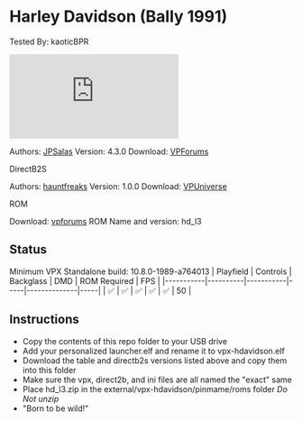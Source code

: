 # Harley Davidson (Bally 1991)
Tested By: kaoticBPR

![Table Preview](https://www.vpforums.org/index.php?app=downloads&module=display&section=screenshot&record=113988&id=13632&full=1)

Authors: [JPSalas](https://www.vpforums.org/index.php?showuser=277)
Version: 4.3.0
Download: [VPForums](https://www.vpforums.org/index.php?app=downloads&showfile=13632)

DirectB2S

Authors: [hauntfreaks](https://vpuniverse.com/profile/5216-hauntfreaks/)
Version: 1.0.0
Download: [VPUniverse](https://vpuniverse.com/files/file/11200-harley-davidson-bally-1991-b2s-with-full-dmd/)

ROM

Download: [vpforums](https://www.vpforums.org/index.php?app=downloads&showfile=1082hd_l3)
ROM Name and version: hd_l3

## Status 

Minimum VPX Standalone build: 10.8.0-1989-a764013
| Playfield | Controls | Backglass | DMD | ROM Required | FPS | 
|-----------|----------|-----------|-----|--------------|-----|
| :white_check_mark: | :white_check_mark: | :white_check_mark: | :white_check_mark: | :white_check_mark: | 50 |

## Instructions

- Copy the contents of this repo folder to your USB drive
- Add your personalized launcher.elf and rename it to vpx-hdavidson.elf
- Download the table and directb2s versions listed above and copy them into this folder
- Make sure the vpx, direct2b, and ini files are all named the "exact" same
- Place hd_l3.zip in the external/vpx-hdavidson/pinmame/roms folder *Do Not unzip*
- "Born to be wild!"

